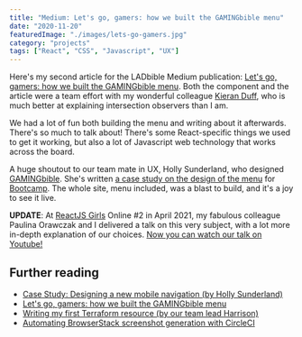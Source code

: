 ```yaml
---
title: "Medium: Let's go, gamers: how we built the GAMINGbible menu"
date: "2020-11-20"
featuredImage: "./images/lets-go-gamers.jpg"
category: "projects"
tags: ["React", "CSS", "Javascript", "UX"]
---
```


Here's my second article for the LADbible Medium publication: [Let's go, gamers: how we built the GAMINGbible menu](https://medium.com/ladbiblegroup/lets-go-gamers-how-we-made-the-gamingbible-menu-d33115c86e28). Both the component and the article were a team effort with my wonderful colleague [Kieran Duff](https://twitter.com/KieranDuff9), who is much better at explaining intersection observers than I am.

We had a lot of fun both building the menu and writing about it afterwards. There's so much to talk about! There's some React-specific things we used to get it working, but also a lot of Javascript web technology that works across the board.

A huge shoutout to our team mate in UX, Holly Sunderland, who designed [GAMINGbible](https://www.gamingbible.co.uk). She's written [a case study on the design of the menu](https://bootcamp.uxdesign.cc/ux-ui-case-study-inventing-a-new-mobile-navigation-for-gamingbible-d416d9a4619a) for [Bootcamp](https://bootcamp.uxdesign.cc/). The whole site, menu included, was a blast to build, and it's a joy to see it live.

**UPDATE**: At [ReactJS Girls](https://reactjsgirls.com/) Online #2 in April 2021, my fabulous colleague Paulina Orawczak and I delivered a talk on this very subject, with a lot more in-depth explanation of our choices. [Now you can watch our talk on Youtube!](https://youtu.be/eaY8ovn1FzI)

## Further reading

- [Case Study: Designing a new mobile navigation (by Holly Sunderland)](https://bootcamp.uxdesign.cc/ux-ui-case-study-inventing-a-new-mobile-navigation-for-gamingbible-d416d9a4619a)
- [Let's go, gamers: how we built the GAMINGbible menu](https://medium.com/ladbiblegroup/lets-go-gamers-how-we-made-the-gamingbible-menu-d33115c86e28)
- [Writing my first Terraform resource (by our team lead Harrison)](https://medium.com/ladbiblegroup/writing-my-first-terraform-resource-c2d064d3beb2)
- [Automating BrowserStack screenshot generation with CircleCI](https://medium.com/ladbiblegroup/automating-browserstack-screenshot-generation-with-circleci-502bad7dcb7d)
